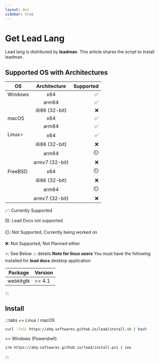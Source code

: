 ```yaml
---
layout: doc
sidebar: true
---
```


# Get Lead Lang

Lead lang is distributed by **leadman**. This article shares the script to install leadman.

## Supported OS with Architectures

| OS      |  Architecture  | Supported |
| ------- | :------------: | --------: |
| Windows |      x64       |        ✅ |
|         |     arm64      |        ✅ |
|         | i686 (32-bit)  |        ❌ |
| macOS   |      x64       |        ✅ |
|         |     arm64      |        ✅ |
| Linux⭐ |      x64       |        ✅ |
|         | i686 (32-bit)  |        ❌ |
|         |     arm64      |        ⏲️ |
|         | armv7 (32-bit) |        ❌ |
| FreeBSD |      x64       |        ⏲️ |
|         | i686 (32-bit)  |        ❌ |
|         |     arm64      |        ⏲️ |
|         | armv7 (32-bit) |        ❌ |

✅: Currently Supported

🟨: Lead Docs not supported

⏲️: Not Supported, Currently being worked on

❌: Not Supported, Not Planned either

⭐: See Below
::: details **Note for linux users**
You must have the following installed for **lead docs** desktop application

| Package   | Version |
| --------- | ------- |
| webkitgtk | >= 4.1  |

:::

## Install

:::tabs
== Linux / macOS

```sh
curl -fsSL https://ahq-softwares.github.io/lead/install.sh | bash
```

== Windows (Powershell)

```sh
irm https://ahq-softwares.github.io/lead/install.ps1 | iex
```

:::
